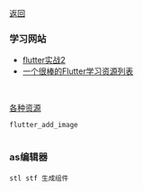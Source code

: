 [返回](/home)

### 学习网站
* [flutter实战2](https://book.flutterchina.club/chapter1/mobile_development_intro.html)
* [一个很棒的Flutter学习资源列表](https://www.devio.org/2018/09/09/awesome-flutter/)
<br>

[各种资源](sources)


```
flutter_add_image


```


### as编辑器
```
stl stf 生成组件

```